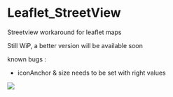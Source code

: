 # Leaflet_StreetView
Streetview workaround for leaflet maps

Still WiP, a better version will be available soon

known bugs : 
- iconAnchor & size needs to be set with right values

![](leaflet_streetview.gif)
